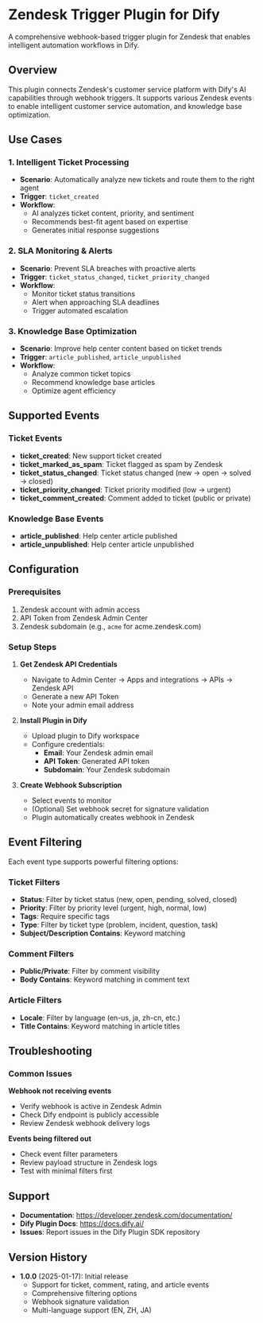 # Zendesk Trigger Plugin for Dify

A comprehensive webhook-based trigger plugin for Zendesk that enables intelligent automation workflows in Dify.

## Overview

This plugin connects Zendesk's customer service platform with Dify's AI capabilities through webhook triggers. It supports various Zendesk events to enable intelligent customer service automation, and knowledge base optimization.

## Use Cases

### 1. Intelligent Ticket Processing
- **Scenario**: Automatically analyze new tickets and route them to the right agent
- **Trigger**: `ticket_created`
- **Workflow**:
  - AI analyzes ticket content, priority, and sentiment
  - Recommends best-fit agent based on expertise
  - Generates initial response suggestions

### 2. SLA Monitoring & Alerts
- **Scenario**: Prevent SLA breaches with proactive alerts
- **Trigger**: `ticket_status_changed`, `ticket_priority_changed`
- **Workflow**:
  - Monitor ticket status transitions
  - Alert when approaching SLA deadlines
  - Trigger automated escalation

### 3. Knowledge Base Optimization
- **Scenario**: Improve help center content based on ticket trends
- **Trigger**: `article_published`, `article_unpublished`
- **Workflow**:
  - Analyze common ticket topics
  - Recommend knowledge base articles
  - Optimize agent efficiency

## Supported Events

### Ticket Events
- **ticket_created**: New support ticket created
- **ticket_marked_as_spam**: Ticket flagged as spam by Zendesk
- **ticket_status_changed**: Ticket status changed (new → open → solved → closed)
- **ticket_priority_changed**: Ticket priority modified (low → urgent)
- **ticket_comment_created**: Comment added to ticket (public or private)

### Knowledge Base Events
- **article_published**: Help center article published
- **article_unpublished**: Help center article unpublished

## Configuration

### Prerequisites
1. Zendesk account with admin access
2. API Token from Zendesk Admin Center
3. Zendesk subdomain (e.g., `acme` for acme.zendesk.com)

### Setup Steps

1. **Get Zendesk API Credentials**
   - Navigate to Admin Center → Apps and integrations → APIs → Zendesk API
   - Generate a new API Token
   - Note your admin email address

2. **Install Plugin in Dify**
   - Upload plugin to Dify workspace
   - Configure credentials:
     - **Email**: Your Zendesk admin email
     - **API Token**: Generated API token
     - **Subdomain**: Your Zendesk subdomain

3. **Create Webhook Subscription**
   - Select events to monitor
   - (Optional) Set webhook secret for signature validation
   - Plugin automatically creates webhook in Zendesk

## Event Filtering

Each event type supports powerful filtering options:

### Ticket Filters
- **Status**: Filter by ticket status (new, open, pending, solved, closed)
- **Priority**: Filter by priority level (urgent, high, normal, low)
- **Tags**: Require specific tags
- **Type**: Filter by ticket type (problem, incident, question, task)
- **Subject/Description Contains**: Keyword matching

### Comment Filters
- **Public/Private**: Filter by comment visibility
- **Body Contains**: Keyword matching in comment text

### Article Filters
- **Locale**: Filter by language (en-us, ja, zh-cn, etc.)
- **Title Contains**: Keyword matching in article titles

## Troubleshooting

### Common Issues

**Webhook not receiving events**
- Verify webhook is active in Zendesk Admin
- Check Dify endpoint is publicly accessible
- Review Zendesk webhook delivery logs

**Events being filtered out**
- Check event filter parameters
- Review payload structure in Zendesk logs
- Test with minimal filters first


## Support

- **Documentation**: https://developer.zendesk.com/documentation/
- **Dify Plugin Docs**: https://docs.dify.ai/
- **Issues**: Report issues in the Dify Plugin SDK repository

## Version History

- **1.0.0** (2025-01-17): Initial release
  - Support for ticket, comment, rating, and article events
  - Comprehensive filtering options
  - Webhook signature validation
  - Multi-language support (EN, ZH, JA)
